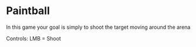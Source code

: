 # Paintball

In this game your goal is simply to shoot the target moving around the arena

Controls:
LMB = Shoot
